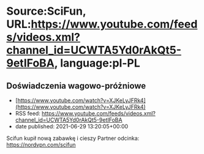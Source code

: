 # Source:SciFun, URL:https://www.youtube.com/feeds/videos.xml?channel_id=UCWTA5Yd0rAkQt5-9etIFoBA, language:pl-PL

## Doświadczenia wagowo-próżniowe
 - [https://www.youtube.com/watch?v=XJKeLyJFRk4](https://www.youtube.com/watch?v=XJKeLyJFRk4)
 - RSS feed: https://www.youtube.com/feeds/videos.xml?channel_id=UCWTA5Yd0rAkQt5-9etIFoBA
 - date published: 2021-06-29 13:20:05+00:00

Scifun kupił nową zabawkę i cieszy
Partner odcinka:
https://nordvpn.com/scifun

